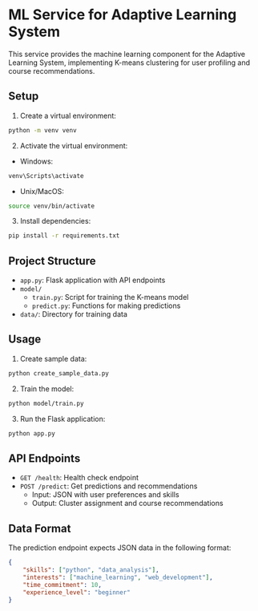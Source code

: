 # ML Service for Adaptive Learning System

This service provides the machine learning component for the Adaptive Learning System, implementing K-means clustering for user profiling and course recommendations.

## Setup

1. Create a virtual environment:
```bash
python -m venv venv
```

2. Activate the virtual environment:
- Windows:
```bash
venv\Scripts\activate
```
- Unix/MacOS:
```bash
source venv/bin/activate
```

3. Install dependencies:
```bash
pip install -r requirements.txt
```

## Project Structure

- `app.py`: Flask application with API endpoints
- `model/`
  - `train.py`: Script for training the K-means model
  - `predict.py`: Functions for making predictions
- `data/`: Directory for training data

## Usage

1. Create sample data:  
```bash
python create_sample_data.py
```

2. Train the model:
```bash
python model/train.py
```

3. Run the Flask application:
```bash
python app.py
```


## API Endpoints

- `GET /health`: Health check endpoint
- `POST /predict`: Get predictions and recommendations
  - Input: JSON with user preferences and skills
  - Output: Cluster assignment and course recommendations

## Data Format

The prediction endpoint expects JSON data in the following format:
```json
{
    "skills": ["python", "data_analysis"],
    "interests": ["machine_learning", "web_development"],
    "time_commitment": 10,
    "experience_level": "beginner"
}
``` 